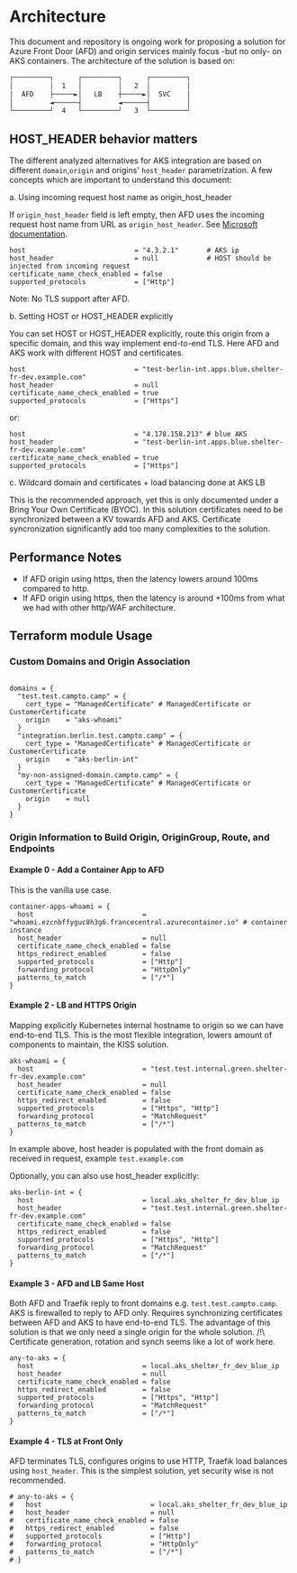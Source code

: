# Architecture

This document and repository is ongoing work for proposing a solution for Azure Front Door (AFD) and origin services mainly focus -but no only- on AKS containers.
The architecture of the solution is based on:

```bash
┌─────────┐      ┌─────────┐      ┌─────────┐
│         │  1   │         │   2  │         │
│  AFD    ├─────►│   LB    ┼─────►│  SVC    │
│         ◄──────┤         ◄──────┤         │
└─────────┘  4   └─────────┘   3  └─────────┘
```

## HOST_HEADER behavior matters

The different analyzed alternatives for AKS integration are based on different `domain`,`origin` and origins' `host_header` parametrization.
A few concepts which are important to understand this document:

  a. Using incoming request host name as origin_host_header

  If `origin_host_header` field is left empty, then AFD uses the incoming request host name from URL as `origin_host_header`. See [Microsoft documentation](https://learn.microsoft.com/en-us/azure/frontdoor/origin?pivots=front-door-standard-premium#origin-host-header).

  ```hcl
  host                           = "4.3.2.1"       # AKS ip
  host_header                    = null            # HOST should be injected from incoming request
  certificate_name_check_enabled = false
  supported_protocols            = ["Http"]
  ```

  Note: No TLS support after AFD.

  b. Setting HOST or HOST_HEADER explicitly

  You can set HOST or HOST_HEADER explicitly, route this origin from a specific domain, and this way implement end-to-end TLS.
  Here AFD and AKS work with different HOST and certificates.

  ```hcl
  host                           = "test-berlin-int.apps.blue.shelter-fr-dev.example.com"
  host_header                    = null
  certificate_name_check_enabled = true
  supported_protocols            = ["Https"]
  ```

  or:

  ```hcl
  host                           = "4.178.158.213" # blue AKS
  host_header                    = "test-berlin-int.apps.blue.shelter-fr-dev.example.com"
  certificate_name_check_enabled = true
  supported_protocols            = ["Https"]
  ```

  c. Wildcard domain and certificates + load balancing done at AKS LB

  This is the recommended approach, yet this is only documented under a Bring Your Own Certificate (BYOC).
  In this solution certificates need to be synchronized between a KV towards AFD and AKS.
  Certificate syncronization significantly add too many complexities to the solution.

## Performance Notes

- If AFD origin using https, then the latency lowers around 100ms compared to http.
- If AFD origin using https, then the latency is around +100ms from what we had with other http/WAF architecture.

## Terraform module Usage

### Custom Domains and Origin Association

```hcl

domains = {
  "test.test.campto.camp" = {
    cert_type = "ManagedCertificate" # ManagedCertificate or CustomerCertificate
    origin    = "aks-whoami"
  }
  "integration.berlin.test.campto.camp" = {
    cert_type = "ManagedCertificate" # ManagedCertificate or CustomerCertificate
    origin    = "aks-berlin-int"
  }
  "my-non-assigned-domain.campto.camp" = {
    cert_type = "ManagedCertificate" # ManagedCertificate or CustomerCertificate
    origin    = null
  }
}
```

### Origin Information to Build Origin, OriginGroup, Route, and Endpoints

#### Example 0 - Add a Container App to AFD

This is the vanilla use case.

```hcl
container-apps-whoami = {
  host                           = "whoami.ezcnbffyguc8h3g6.francecentral.azurecontainer.io" # container instance
  host_header                    = null
  certificate_name_check_enabled = false
  https_redirect_enabled         = false
  supported_protocols            = ["Http"]
  forwarding_protocol            = "HttpOnly"
  patterns_to_match              = ["/*"]
}
```

#### Example 2 - LB and HTTPS Origin

Mapping explicitly Kubernetes internal hostname to origin so we can have end-to-end TLS.
This is the most flexible integration, lowers amount of components to maintain, the KISS solution.

```hcl
aks-whoami = {
  host                           = "test.test.internal.green.shelter-fr-dev.example.com"
  host_header                    = null
  certificate_name_check_enabled = false
  https_redirect_enabled         = false
  supported_protocols            = ["Https", "Http"]
  forwarding_protocol            = "MatchRequest"
  patterns_to_match              = ["/*"]
}
```

In example above, host header is populated with the front domain as received in request, example `test.example.com`

Optionally, you can also use host_header explicitly:

```hcl
aks-berlin-int = {
  host                           = local.aks_shelter_fr_dev_blue_ip
  host_header                    = "test.test.internal.green.shelter-fr-dev.example.com"
  certificate_name_check_enabled = false
  https_redirect_enabled         = false
  supported_protocols            = ["Https", "Http"]
  forwarding_protocol            = "MatchRequest"
  patterns_to_match              = ["/*"]
}
```

#### Example 3 - AFD and LB Same Host

Both AFD and Traefik reply to front domains e.g. `test.test.campto.camp`. AKS is firewalled to reply to AFD only. Requires synchronizing certificates between AFD and AKS to have end-to-end TLS.
The advantage of this solution is that we only need a single origin for the whole solution.
/!\ Certificate generation, rotation and synch seems like a lot of work here.

```hcl
any-to-aks = {
  host                           = local.aks_shelter_fr_dev_blue_ip
  host_header                    = null
  certificate_name_check_enabled = false
  https_redirect_enabled         = false
  supported_protocols            = ["Https", "Http"]
  forwarding_protocol            = "MatchRequest"
  patterns_to_match              = ["/*"]
}
```

#### Example 4 - TLS at Front Only

AFD terminates TLS, configures origins to use HTTP, Traefik load balances using `host_header`.
This is the simplest solution, yet security wise is not recommended.

```hcl
# any-to-aks = {
#   host                           = local.aks_shelter_fr_dev_blue_ip
#   host_header                    = null
#   certificate_name_check_enabled = false
#   https_redirect_enabled         = false
#   supported_protocols            = ["Http"]
#   forwarding_protocol            = "HttpOnly"
#   patterns_to_match              = ["/*"]
# }
```
